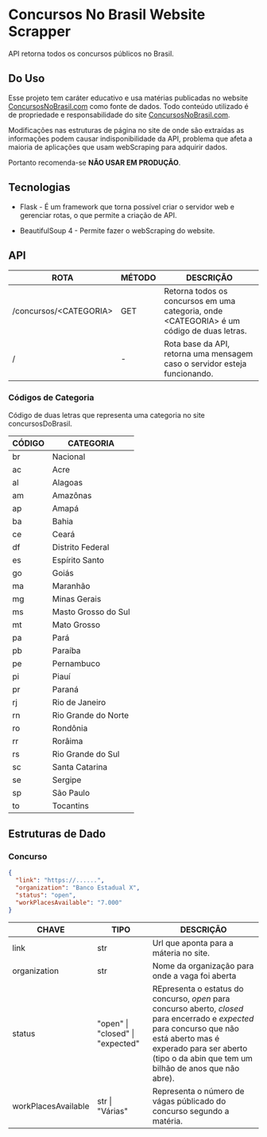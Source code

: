 # Concursos No Brasil Website Scrapper 
  API retorna todos os concursos públicos no Brasil.

## Do Uso
  Esse projeto tem caráter educativo e usa matérias publicadas no website [ConcursosNoBrasil.com](https://concursosnobrasil.com) como fonte de dados. Todo conteúdo utilizado é de propriedade e responsabilidade do site [ConcursosNoBrasil.com](https://concursosnobrasil.com).

  Modificações nas estruturas de página no site de onde são extraídas as informações podem causar indisponibilidade da API, problema que afeta a maioria de aplicações que usam webScraping para adquirir dados.

  Portanto recomenda-se __NÃO USAR EM PRODUÇÃO__.

## Tecnologias
  * Flask - É um framework que torna possível criar o servidor web e gerenciar rotas, o que permite a criação de API.
  
  * BeautifulSoup 4 - Permite fazer o webScraping do website.

## API
  | ROTA | MÉTODO | DESCRIÇÃO |
  | --- | --- | --- |
  | /concursos/\<CATEGORIA> | GET | Retorna todos os concursos em uma categoria, onde \<CATEGORIA> é um código de duas letras.  |
  | / | - |  Rota base da API, retorna uma mensagem caso o servidor esteja funcionando.| 

  ### Códigos de Categoria
  Código de duas letras que representa uma categoria no site concursosDoBrasil.

  | CÓDIGO | CATEGORIA |
  | --- | --- |
  | br | Nacional | 
  | ac | Acre |
  | al | Alagoas |
  | am | Amazônas | 
  | ap | Amapá |
  | ba | Bahia | 
  | ce | Ceará | 
  | df | Distrito Federal |
  | es | Espírito Santo |
  | go | Goiás | 
  | ma | Maranhão | 
  | mg | Minas Gerais |
  | ms | Masto Grosso do Sul |
  | mt | Mato Grosso | 
  | pa | Pará |
  | pb | Paraíba | 
  | pe | Pernambuco | 
  | pi | Piauí |
  | pr | Paraná | 
  | rj | Rio de Janeiro |
  | rn | Rio Grande do Norte | 
  | ro | Rondônia | 
  | rr | Rorâima | 
  | rs | Rio Grande do Sul | 
  | sc | Santa Catarina |
  | se | Sergipe |
  | sp | São Paulo |
  | to | Tocantins |

## Estruturas de Dado
  ### Concurso
  ```Json
  {
    "link": "https://......",
    "organization": "Banco Estadual X",
    "status": "open",
    "workPlacesAvailable": "7.000"
  }
  ```
  | CHAVE | TIPO | DESCRIÇÃO |
  | --- | --- | --- |
  | link | str | Url que aponta para a máteria no site. |
  | organization | str | Nome da organização para onde a vaga foi aberta |
  | status | "open" \| "closed" \| "expected" | REpresenta o estatus do concurso, _open_ para concurso aberto, _closed_ para encerrado e _expected_ para concurso que não está aberto mas é experado para ser aberto (tipo o da abin que tem um bilhão de anos que não abre). | 
  | workPlacesAvailable | str \| "Várias" | Representa o número de vágas públicado do concurso segundo a matéria. |

